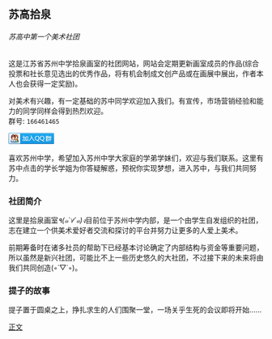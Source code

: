 ## 苏高拾泉
###### 苏高中第一个美术社团
这是江苏省苏州中学拾泉画室的社团网站，网站会定期更新画室成员的作品(综合投票和社长意见选出的优秀作品，将有机会制成文创产品或在画展中展出，作者本人也会获得一定奖励)。

对美术有兴趣，有一定基础的苏中同学欢迎加入我们。有宣传，市场营销经验和能力的同学同样会得到热烈欢迎。   
群号: `166461465`   

<a target="_blank" href="https://shang.qq.com/wpa/qunwpa?idkey=896fc2472c978f2e11368c1f9cd64330c8c260d313f45cd2be50c11947714e74"><img border="0"  src="group.png" alt="拾泉画室纳新" title="拾泉画室纳新"></a>   

喜欢苏州中学，希望加入苏州中学大家庭的学弟学妹们，欢迎与我们联系。这里有苏中点击的学长学姐为你答疑解惑，预祝你实现梦想，进入苏中，与我们共同努力。

### 社团简介
这里是拾泉画室*٩(๑´∀`๑)ง*目前位于苏州中学内部，是一个由学生自发组织的社团，志在建立一个供美术爱好者交流和探讨的平台并努力让更多的人爱上美术。

前期筹备时在诸多社员的帮助下已经基本讨论确定了内部结构与资金等重要问题，所以虽然是新兴社团，可能比不上一些历史悠久的大社团，不过接下来的未来将由我们共同创造(◦˙▽˙◦)。

### 提子的故事
提子置于圆桌之上，挣扎求生的人们围聚一堂，一场关乎生死的会议即将开始……

[正文](OurStory "提子与圆桌")
